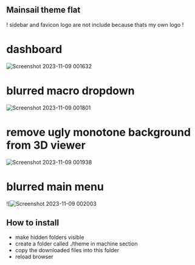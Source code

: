 ## Mainsail theme flat

! sidebar and favicon logo are not include because thats my own logo !

# dashboard
![Screenshot 2023-11-09 001632](https://github.com/bumbeng/mainsail_theme_flat/assets/111509593/1e06e343-3d88-4541-9d05-25d2f3d1f0fa)

# blurred macro dropdown
![Screenshot 2023-11-09 001801](https://github.com/bumbeng/mainsail_theme_flat/assets/111509593/3e6b6c6f-7788-4de4-81e3-62df7192b2ca)

# remove ugly monotone background from 3D viewer
![Screenshot 2023-11-09 001938](https://github.com/bumbeng/mainsail_theme_flat/assets/111509593/88d159e4-f581-4071-ace8-ea6a66387aba)

# blurred main menu
![![Screenshot 2023-11-09 002003](https://github.com/bumbeng/mainsail_theme_flat/assets/111509593/8f211133-8ed5-4c8b-b5a6-9b25efd2e5cd)


## How to install
- make hidden folders visible
- create a folder called ./theme in machine section
- copy the downloaded files into this folder
- reload browser
